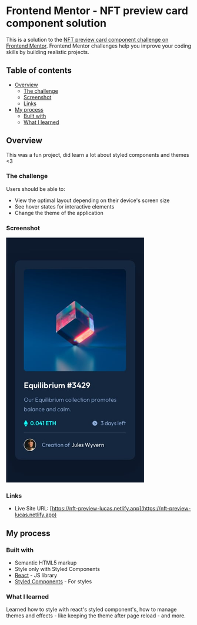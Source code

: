 # Frontend Mentor - NFT preview card component solution

This is a solution to the [NFT preview card component challenge on Frontend Mentor](https://www.frontendmentor.io/challenges/nft-preview-card-component-SbdUL_w0U). Frontend Mentor challenges help you improve your coding skills by building realistic projects.

## Table of contents

- [Overview](#overview)
  - [The challenge](#the-challenge)
  - [Screenshot](#screenshot)
  - [Links](#links)
- [My process](#my-process)
  - [Built with](#built-with)
  - [What I learned](#what-i-learned)

## Overview

This was a fun project, did learn a lot about styled components and themes <3

### The challenge

Users should be able to:

- View the optimal layout depending on their device's screen size
- See hover states for interactive elements
- Change the theme of the application

### Screenshot

![preview](https://github.com/Lukiticas/nft-preview/blob/master/public/images/preview.jpg)

### Links

- Live Site URL: [https://nft-preview-lucas.netlify.app](https://nft-preview-lucas.netlify.app)

## My process

### Built with

- Semantic HTML5 markup
- Style only with Styled Components
- [React](https://reactjs.org/) - JS library
- [Styled Components](https://styled-components.com/) - For styles

### What I learned

Learned how to style with react's styled component's, how to manage themes and effects - like keeping the theme after page reload - and more.
